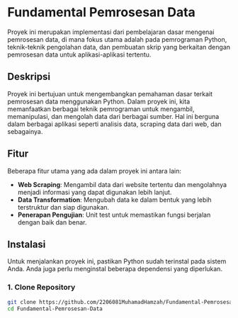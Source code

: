 # Fundamental Pemrosesan Data

Proyek ini merupakan implementasi dari pembelajaran dasar mengenai pemrosesan data, di mana fokus utama adalah pada pemrograman Python, teknik-teknik pengolahan data, dan pembuatan skrip yang berkaitan dengan pemrosesan data untuk aplikasi-aplikasi tertentu.

## Deskripsi

Proyek ini bertujuan untuk mengembangkan pemahaman dasar terkait pemrosesan data menggunakan Python. Dalam proyek ini, kita memanfaatkan berbagai teknik pemrograman untuk mengambil, memanipulasi, dan mengolah data dari berbagai sumber. Hal ini berguna dalam berbagai aplikasi seperti analisis data, scraping data dari web, dan sebagainya.

## Fitur

Beberapa fitur utama yang ada dalam proyek ini antara lain:
- **Web Scraping**: Mengambil data dari website tertentu dan mengolahnya menjadi informasi yang dapat digunakan lebih lanjut.
- **Data Transformation**: Mengubah data ke dalam bentuk yang lebih terstruktur dan siap digunakan.
- **Penerapan Pengujian**: Unit test untuk memastikan fungsi berjalan dengan baik dan benar.

## Instalasi

Untuk menjalankan proyek ini, pastikan Python sudah terinstal pada sistem Anda. Anda juga perlu menginstal beberapa dependensi yang diperlukan.

### 1. Clone Repository

```bash
git clone https://github.com/2206081MuhamadHamzah/Fundamental-Pemrosesan-Data.git
cd Fundamental-Pemrosesan-Data
